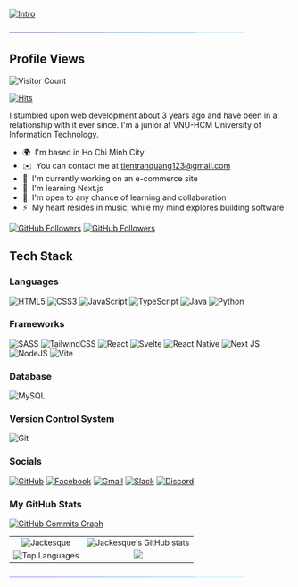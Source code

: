 [![Intro](https://readme-typing-svg.herokuapp.com?font=Fira+Mono&weight=100&size=60&duration=2500&pause=500&color=7FEAF5&center=true&vCenter=true&random=false&width=1000&height=200&lines=%F0%9F%91%8B+Hi+y'all;I'm+Jac;You+can+call+me+Jackesque;It's+pronounced+Jac%E3%83%BBkes%E3%83%BBk;Or+just+Jac+for+short;%F0%9F%A4%AB)](https://git.io/typing-svg)

![Horizontal Divider Gradient](/public/horizontal-divider-gradient.gif)

## Profile Views

![Visitor Count](https://profile-counter.glitch.me/Jackesque/count.svg)

[![Hits](https://hits.sh/github.com/Jackesque.svg?view=today-total&style=for-the-badge&label=visitors&logo=4chan)](https://hits.sh/github.com/Jackesque/)

I stumbled upon web development about 3 years ago and have been in a relationship with it ever since. I'm a junior at VNU-HCM University of Information Technology.

*   🌍  I'm based in Ho Chi Minh City
*   ✉️  You can contact me at [tientranquang123@gmail.com](mailto:tientranquang123@gmail.com)
*   🚀  I'm currently working on an e-commerce site
*   🧠  I'm learning Next.js
*   🤝  I'm open to any chance of learning and collaboration
*   ⚡  My heart resides in music, while my mind explores building software


[![GitHub Followers](https://img.shields.io/github/followers/Jackesque?logo=github&style=for-the-badge&color=0891b2&labelColor=1c1917)](https://www.github.com/Jackesque)
[![GitHub Followers](https://img.shields.io/github/stars/Jackesque?logo=4chan&style=for-the-badge&color=0891b2&labelColor=1c1917)](https://www.github.com/Jackesque)
  
## Tech Stack

### Languages

![HTML5](https://img.shields.io/badge/html5-%23E34F26.svg?style=for-the-badge&logo=html5&logoColor=white)
![CSS3](https://img.shields.io/badge/css3-%231572B6.svg?style=for-the-badge&logo=css3&logoColor=white)
![JavaScript](https://img.shields.io/badge/javascript-2E302C.svg?style=for-the-badge&logo=javascript&logoColor=f0dc4e)
![TypeScript](https://img.shields.io/badge/typescript-2D79C7.svg?style=for-the-badge&logo=typescript&logoColor=white)
![Java](https://t.ly/0cNI1)
![Python](https://img.shields.io/badge/python-387EB8?style=for-the-badge&logo=python&logoColor=FFC331)

### Frameworks

![SASS](https://img.shields.io/badge/SASS-hotpink.svg?style=for-the-badge&logo=SASS&logoColor=white)
![TailwindCSS](https://img.shields.io/badge/tailwindcss-38BDF8.svg?style=for-the-badge&logo=tailwind-css&logoColor=white)
![React](https://img.shields.io/badge/react-%2320232A.svg?style=for-the-badge&logo=react&logoColor=%2361DAFB)
![Svelte](https://img.shields.io/badge/svelte-FF3E00.svg?style=for-the-badge&logo=svelte&logoColor=white)
![React Native](https://img.shields.io/badge/react_native-%2320232A.svg?style=for-the-badge&logo=react&logoColor=%2361DAFB)
![Next JS](https://img.shields.io/badge/Next-black?style=for-the-badge&logo=next.js&logoColor=white)
![NodeJS](https://img.shields.io/badge/node.js-689F63?style=for-the-badge&logo=node.js&logoColor=white)
![Vite](https://img.shields.io/badge/vite-%23646CFF.svg?style=for-the-badge&logo=vite&logoColor=white)

### Database

![MySQL](https://img.shields.io/badge/mysql-007690.svg?style=for-the-badge&logo=mysql&logoColor=white)

### Version Control System

![Git](https://img.shields.io/badge/git-%23F05033.svg?style=for-the-badge&logo=git&logoColor=white)


### Socials

[![GitHub](https://img.shields.io/badge/github-%23121011.svg?style=for-the-badge&logo=github&logoColor=white)](https://github.com/Jackesque)
[![Facebook](https://img.shields.io/badge/Facebook-%231877F2.svg?style=for-the-badge&logo=Facebook&logoColor=white)](https://www.facebook.com/tien.tranquang.0807)
[![Gmail](https://img.shields.io/badge/Gmail-D14836?style=for-the-badge&logo=gmail&logoColor=white)](mailto:tientranquang123@gmail.com)
[![Slack](https://img.shields.io/badge/Slack-4A154B?style=for-the-badge&logo=slack&logoColor=white)](https://app.slack.com/client/T02QFU9TCTD/D05L25661QS/rimeto_profile/U05KMJBG8FR)
[![Discord](https://img.shields.io/badge/Discord-%235865F2.svg?style=for-the-badge&logo=discord&logoColor=white)](discord.com/users/765164329053061133)

### My GitHub Stats

<table>
  <tr>
    <td align="center">
      <img src="https://github-trophies.vercel.app/?username=Jackesque&theme=onestar&row=4&column=4" alt="Jackesque" />
    </td>
    </td>
    <td align="center">
      <img src="https://github-readme-stats.vercel.app/api?username=Jackesque&show_icons=true&hide=&count_private=true&title_color=0891b2&text_color=ffffff&icon_color=0891b2&bg_color=1c1917&hide_border=true&show_icons=true" alt="Jackesque's GitHub stats" />
    </td> 
  </tr>
  <tr>
    <td align="center">            
      <img src="https://github-readme-stats.vercel.app/api/top-langs/?username=Jackesque&layout=compact&langs_count=10&title_color=0891b2&text_color=ffffff&icon_color=0891b2&bg_color=1c1917&hide_border=false=Top%20%Languages" alt="Top Languages" />
    </td>
    <td align="center">
      <img src="https://github-readme-streak-stats.herokuapp.com/?user=Jackesque&stroke=ffffff&background=1c1917&ring=0891b2&fire=0891b2&currStreakNum=ffffff&currStreakLabel=0891b2&sideNums=ffffff&sideLabels=ffffff&dates=ffffff&hide_border=true" />
    </td>
  </tr>
  <tr>
    <a href="http://www.github.com/Jackesque">
      <img src="https://github-readme-activity-graph.vercel.app/graph?username=Jackesque&bg_color=1c1917&color=ffffff&line=0891b2&point=ffffff&area_color=1c1917&area=true&hide_border=true&custom_title=GitHub%20Commits%20Graph" alt="GitHub Commits Graph" />
  </tr>
</table>

![Horizontal Divider Gradient](/public/horizontal-divider-gradient.gif)
